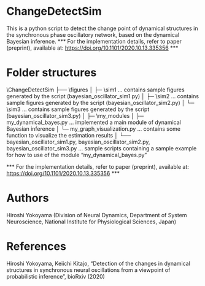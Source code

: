 # ChangeDetectSim
This is a python script to detect the change point of dynamical structures in the synchronous phase oscillatory network, based on the dynamical Bayesian inference. 
*** For the implementation details, refer to paper (preprint), available at: https://doi.org/10.1101/2020.10.13.335356 ***

# Folder structures

\ChangeDetectSim 
├── \figures 
│     ├─ \sim1 … contains sample figures generated by the script (bayesian_oscillator_sim1.py)
│     ├─ \sim2 … contains sample figures generated by the script (bayesian_oscillator_sim2.py)
│     └─ \sim3 … contains sample figures generated by the script (bayesian_oscillator_sim3.py)
│
├─ \my_modules
│     ├─ my_dynamical_bayes.py … implemented a main module of dynamical Bayesian inference
│     └─ my_graph_visualization.py … contains some function to visualize the estimation results
│
└── bayesian_oscillator_sim1.py, bayesian_oscillator_sim2.py, bayesian_oscillator_sim3.py
       … sample scripts containing a sample example for how to use of the module “my_dynamical_bayes.py” 

*** For the implementation details, refer to paper (preprint), available at: https://doi.org/10.1101/2020.10.13.335356 *** 

# Authors
 Hiroshi Yokoyama
 (Division of Neural Dynamics, Department of System Neuroscience, National Institute for Physiological Sciences, Japan)

# References
 Hiroshi Yokoyama, Keiichi Kitajo, “Detection of the changes in dynamical structures in synchronous neural oscillations from a viewpoint of probabilistic inference”, bioRxiv (2020)
